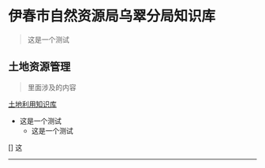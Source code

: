 # 伊春市自然资源局乌翠分局知识库

> 这是一个测试

## 土地资源管理

> 里面涉及的内容

[土地利用知识库](土地利用知识库.md)

- 这是一个测试
  - 这是一个测试

[] 这

---

